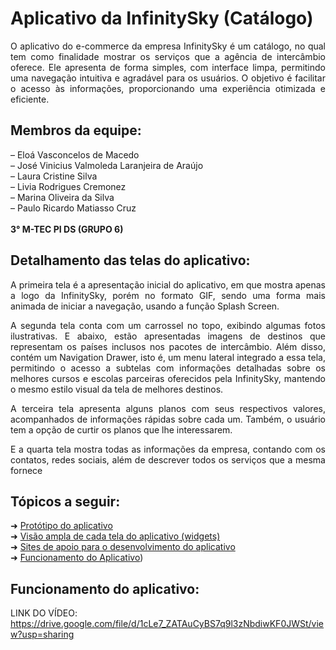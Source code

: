 # Aplicativo da InfinitySky (Catálogo)
<p align="justify"> O aplicativo do e-commerce da empresa InfinitySky é um catálogo, no qual tem como finalidade mostrar os serviços que a agência de intercâmbio oferece. Ele apresenta de forma simples, 
com interface limpa, permitindo uma navegação intuitiva e agradável para os usuários. O objetivo é facilitar o acesso às informações, proporcionando uma experiência otimizada e eficiente. </p>

## Membros da equipe: 
– Eloá Vasconcelos de Macedo
<br>
– José Vinicius Valmoleda Laranjeira de Araújo
<br>
– Laura Cristine Silva
<br>
– Livia Rodrigues Cremonez
<br>
– Marina Oliveira da Silva
<br>
– Paulo Ricardo Matiasso Cruz
<br>
<br>
**3° M-TEC PI DS (GRUPO 6)**

## Detalhamento das telas do aplicativo:
<p align="justify"> A primeira tela é a apresentação inicial do aplicativo, em que mostra apenas a logo da InfinitySky, porém no formato GIF, sendo uma forma mais animada de iniciar a navegação, usando a função Splash Screen.</p>
  
<p align="justify"> A segunda tela conta com um carrossel no topo, exibindo algumas fotos ilustrativas. E abaixo, estão apresentadas imagens de destinos que representam os países inclusos nos pacotes de intercâmbio. Além disso, contém um Navigation Drawer, isto é, um menu lateral integrado a essa tela, permitindo o acesso a subtelas com informações detalhadas sobre os melhores cursos e escolas parceiras oferecidos pela InfinitySky, mantendo o mesmo estilo visual da tela de melhores destinos.</p>

<p align="justify"> A terceira tela apresenta alguns planos com seus respectivos valores, acompanhados de informações rápidas sobre cada um. Também, o usuário tem a opção de curtir os planos que lhe interessarem.</p>

<p align="justify"> E a quarta tela mostra todas as informações da empresa, contando com os contatos, redes sociais, além de descrever todos os serviços que a mesma fornece
</p>

## Tópicos a seguir:
➜ [Protótipo do aplicativo](https://github.com/MorphonikTechnology/app_InfinitySky/wiki/Prot%C3%B3tipo-do-aplicativo)<br>
➜ [Visão ampla de cada tela do aplicativo (widgets)](https://github.com/MorphonikTechnology/app_InfinitySky/wiki/Vis%C3%A3o-ampla-de-cada-tela-do-aplicativo)<br>
➜ [Sites de apoio para o desenvolvimento do aplicativo](https://github.com/MorphonikTechnology/app_InfinitySky/wiki/Sites-de-apoio-para-o-desenvolvimento-do-aplicativo)<br>
➜ [Funcionamento do Aplicativo](https://github.com/MorphonikTechnology/app_InfinitySky/wiki/Funcionamento-do-aplicativo))<br>

## Funcionamento do aplicativo:
LINK DO VÍDEO: https://drive.google.com/file/d/1cLe7_ZATAuCyBS7q9l3zNbdiwKF0JWSt/view?usp=sharing
